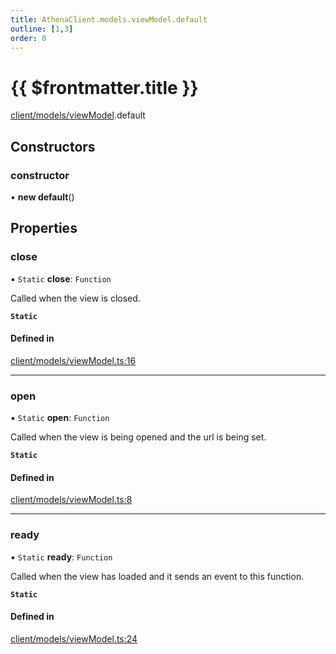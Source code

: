 ```yaml
---
title: AthenaClient.models.viewModel.default
outline: [1,3]
order: 0
---
```


# {{ $frontmatter.title }}


[client/models/viewModel](../modules/client_models_viewModel.md).default

## Constructors

### constructor

• **new default**()

## Properties

### close

▪ `Static` **close**: `Function`

Called when the view is closed.

**`Static`**

#### Defined in

[client/models/viewModel.ts:16](https://github.com/Stuyk/altv-athena/blob/d77637c/src/core/client/models/viewModel.ts#L16)

___

### open

▪ `Static` **open**: `Function`

Called when the view is being opened and the url is being set.

**`Static`**

#### Defined in

[client/models/viewModel.ts:8](https://github.com/Stuyk/altv-athena/blob/d77637c/src/core/client/models/viewModel.ts#L8)

___

### ready

▪ `Static` **ready**: `Function`

Called when the view has loaded and it sends an event to this function.

**`Static`**

#### Defined in

[client/models/viewModel.ts:24](https://github.com/Stuyk/altv-athena/blob/d77637c/src/core/client/models/viewModel.ts#L24)
